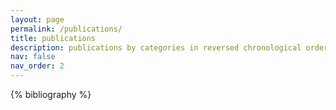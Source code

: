 ```yaml
---
layout: page
permalink: /publications/
title: publications
description: publications by categories in reversed chronological order. generated by jekyll-scholar.
nav: false 
nav_order: 2
---
```


<!-- _pages/publications.md -->

<!-- Bibsearch Feature -->


<div class="publications">

{% bibliography %}

</div>
